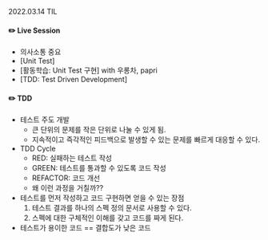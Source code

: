 2022.03.14 TIL

#### ✏️ Live Session
- 의사소통 중요
- [Unit Test]
- [활동학습: Unit Test 구현] with 우롱차, papri
- [TDD: Test Driven Development]

#### ✏️ TDD
- 테스트 주도 개발
    - 큰 단위의 문제를 작은 단위로 나눌 수 있게 됨.
    - 지속적이고 즉각적인 피드백으로 발생할 수 있는 문제를 빠르게 대응할 수 있다.
- TDD Cycle
    - RED: 실패하는 테스트 작성
    - GREEN: 테스트를 통과할 수 있도록 코드 작성
    - REFACTOR: 코드 개선
    - 왜 이런 과정을 거칠까?? 
- 테스트를 먼저 작성하고 코드 구현하면 얻을 수 있는 장점
    1) 테스트 결과를 하나의 스펙 정의 문서로 사용할 수 있다.
    2) 스펙에 대한 구체적인 이해를 갖고 코드를 짜게 된다. 
- 테스트가 용이한 코드 == 결합도가 낮은 코드
